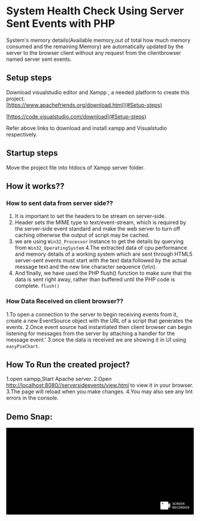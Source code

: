 # System Health Check Using Server Sent Events with PHP
System's memory details(Available memory,out of total how much memory consumed and the remaining Memory) are automatically updated  by the server to the browser client without any request from the clientbrowser named server sent events.

## Setup steps
Download visualstudio editor and Xampp , a needed platform to create this project.   
[https://www.apachefriends.org/download.html](#Setup-steps)

[https://code.visualstudio.com/download](#Setup-steps)

Refer above links to download and install xampp and Visualstudio respectively. 
## Startup steps

  Move the project file into htdocs of Xampp server folder.
## How it works??

### How to sent data from server side??
 1. It is important to set the headers to be stream on server-side.
 2. Header sets the MIME type to text/event-stream, which is required by the server-side event standard and make the web server to turn off caching otherwise the output of script may be cached.
 3. we are using   `Win32_Processor` instance to get the details by querying from `Win32_OperatingSystem`
 4.The extracted data of cpu performance and memory details of a working system which are sent through HTML5 server-sent events must start with the text data:followed by the actual message text and the new line character sequence (\n\n).
 5. And finally, we have used the PHP flush() function to make sure that the data is sent right away, rather than buffered until the PHP code is complete.
  `flush()` 
### How Data Received on client browser??
1.To open a connection to the server to begin receiving events from it, create a new EventSource object with the URL of a script that generates the events.
2.Once event source had instantiated  then client browser can begin listening for messages from the server by attaching a handler for the message event.'
3.once the data is received we are showing it in UI using `easyPieChart`.
## How To Run the created project?
1.open xampp,Start Apache server.
2.Open [http://localhost:8080//serversideevents/view.html](http://localhost:8080//serversideevents/view.html) to view it in your browser.
3.The page will reload when you make changes.
4.You may also see any lint errors in the console.
## Demo Snap:
![Alt text](./systemhealthcheck.gif)